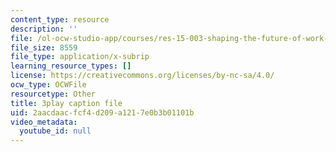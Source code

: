 ```yaml
---
content_type: resource
description: ''
file: /ol-ocw-studio-app/courses/res-15-003-shaping-the-future-of-work-15-662x-spring-2016/2aacdaacfcf4d209a1217e0b3b01101b_uc8kW2iDA3A.srt
file_size: 8559
file_type: application/x-subrip
learning_resource_types: []
license: https://creativecommons.org/licenses/by-nc-sa/4.0/
ocw_type: OCWFile
resourcetype: Other
title: 3play caption file
uid: 2aacdaac-fcf4-d209-a121-7e0b3b01101b
video_metadata:
  youtube_id: null
---
```


